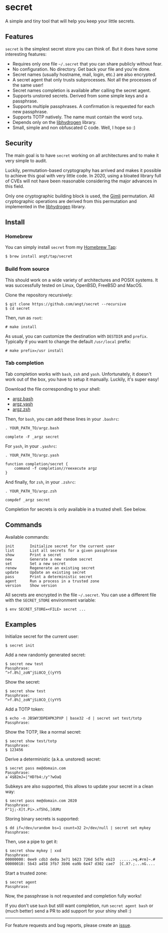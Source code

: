 # secret

A simple and tiny tool that will help you keep your little secrets.

## Features

`secret` is the simplest secret store you can think of.
But it does have some interesting features:

 - Requires only one file `~/.secret` that you can share publicly without fear.
 - No configuration. No directory. Get back your file and you're done.
 - Secret names (usually hostname, mail, login, etc.) are also encrypted.
 - A secret agent that only trusts subprocesses. Not all the processes of the same user!
 - Secret names completion is available after calling the secret agent.
 - Supports unstored secrets. Derived from some simple keys and a passphrase.
 - Supports multiple passphrases. A confirmation is requested for each new passphrase.
 - Supports TOTP natively. The name must contain the word `totp`.
 - Depends only on the [libhydrogen](https://libhydrogen.org/) library.
 - Small, simple and non obfuscated C code. Well, I hope so :)

## Security

The main goal is to have `secret` working on all architectures and to make it very simple to audit.

Luckily, permutation-based cryptography has arrived and makes it possible to achieve this goal with very little code.
In 2020, using a bloated library full of CVEs will not have been reasonable considering the major advances in this field.

Only one cryptographic building block is used, the [Gimli](https://gimli.cr.yp.to/gimli-20170627.pdf) permutation.
All cryptographic operations are derived from this permutation and implemented in the [libhydrogen](https://libhydrogen.org/) library.

## Install

### Homebrew

You can simply install `secret` from my [Homebrew Tap](https://github.com/angt/homebrew-tap):

    $ brew install angt/tap/secret

### Build from source

This should work on a wide variety of architectures and POSIX systems.
It was successfully tested on Linux, OpenBSD, FreeBSD and MacOS.

Clone the repository recursively:

    $ git clone https://github.com/angt/secret --recursive
    $ cd secret

Then, run as `root`:

    # make install

As usual, you can customize the destination with `DESTDIR` and `prefix`.
Typically if you want to change the default `/usr/local` prefix:

    # make prefix=/usr install

### Tab completion

Tab completion works with `bash`, `zsh` and `yash`.
Unfortunately, it doesn't work out of the box, you have to setup it manually.
Luckily, it's super easy!

Download the file corresponding to your shell:

 - [argz.bash](https://raw.githubusercontent.com/angt/argz/master/comp/argz.bash)
 - [argz.yash](https://raw.githubusercontent.com/angt/argz/master/comp/argz.yash)
 - [argz.zsh](https://raw.githubusercontent.com/angt/argz/master/comp/argz.zsh)

Then, for `bash`, you can add these lines in your `.bashrc`:

    . YOUR_PATH_TO/argz.bash

    complete -F _argz secret

For `yash`, in your `.yashrc`:

    . YOUR_PATH_TO/argz.yash

    function completion/secret {
        command -f completion//reexecute argz
    }

And finally, for `zsh`, in your `.zshrc`:

    . YOUR_PATH_TO/argz.zsh

    compdef _argz secret

Completion for secrets is only available in a trusted shell. See below.

## Commands

Available commands:

    init       Initialize secret for the current user
    list       List all secrets for a given passphrase
    show       Print a secret
    new        Generate a new random secret
    set        Set a new secret
    renew      Regenerate an existing secret
    update     Update an existing secret
    pass       Print a deterministic secret
    agent      Run a process in a trusted zone
    version    Show version

All secrets are encrypted in the file `~/.secret`.
You can use a different file with the `SECRET_STORE` environment variable:

    $ env SECRET_STORE=<FILE> secret ...

## Examples

Initialize secret for the current user:

    $ secret init

Add a new randomly generated secret:

    $ secret new test
    Passphrase:
    ^>f.8%]_zoN^jSi0CO_{(yYY5

Show the secret:

    $ secret show test
    Passphrase:
    ^>f.8%]_zoN^jSi0CO_{(yYY5

Add a TOTP token:

    $ echo -n JBSWY3DPEHPK3PXP | base32 -d | secret set test/totp
    Passphrase:

Show the TOTP, like a normal secret:

    $ secret show test/totp
    Passphrase:
    $ 123456

Derive a deterministic (a.k.a. unstored) secret:

    $ secret pass me@domain.com
    Passphrase:
    a`4$B2mJ=|"HD?b4:/y"?wOaQ

Subkeys are also supported, this allows to update your secret in a clean way:

    $ secret pass me@domain.com 2020
    Passphrase:
    F"1j;-X]t.Pi>.xf5hG,]dUMz

Storing binary secrets is supported:

    $ dd if=/dev/urandom bs=1 count=32 2>/dev/null | secret set mykey
    Passphrase:

Then, use a pipe to get it:

    $ secret show mykey | xxd
    Passphrase:
    00000000: 0ee9 cdb3 de0a 3e71 b623 726d 5d7e eb23  ......>q.#rm]~.#
    00000010: 5b43 a458 3fb7 3b96 ea9b 6e47 d302 cae7  [C.X?.;...nG....

Start a trusted zone:

    $ secret agent
    Passphrase:

Now, the passphrase is not requested and completion fully works!

If you don't use `bash` but still want completion,
run `secret agent bash` or (much better) send a PR to add support for your shiny shell :)

---
For feature requests and bug reports,
please create an [issue](https://github.com/angt/secret/issues).
